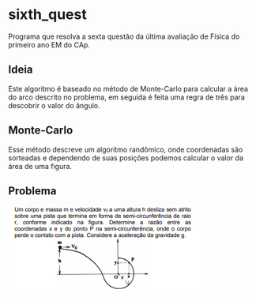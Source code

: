 # sixth_quest
Programa que resolva a sexta questão da última avaliação de Física do primeiro ano EM do CAp.

## Ideia
Este algoritmo é baseado no método de Monte-Carlo para calcular a área do arco descrito no problema, em seguida é feita uma regra de três para descobrir o valor do ângulo.

## Monte-Carlo
Esse método descreve um algoritmo randômico, onde coordenadas são sorteadas e dependendo de suas posições podemos calcular o valor da área de uma figura.

## Problema
![Screenshot](quest_ITA.png)